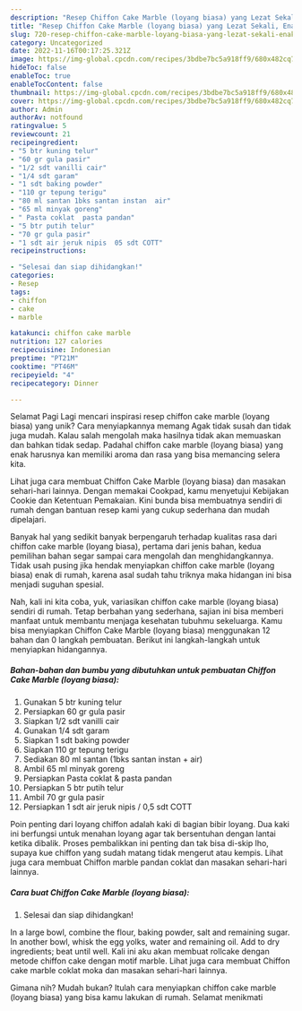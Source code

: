 ```yaml
---
description: "Resep Chiffon Cake Marble (loyang biasa) yang Lezat Sekali, Enak"
title: "Resep Chiffon Cake Marble (loyang biasa) yang Lezat Sekali, Enak"
slug: 720-resep-chiffon-cake-marble-loyang-biasa-yang-lezat-sekali-enak
category: Uncategorized
date: 2022-11-16T00:17:25.321Z
image: https://img-global.cpcdn.com/recipes/3bdbe7bc5a918ff9/680x482cq70/chiffon-cake-marble-loyang-biasa-foto-resep-utama.jpg
hideToc: false
enableToc: true
enableTocContent: false
thumbnail: https://img-global.cpcdn.com/recipes/3bdbe7bc5a918ff9/680x482cq70/chiffon-cake-marble-loyang-biasa-foto-resep-utama.jpg
cover: https://img-global.cpcdn.com/recipes/3bdbe7bc5a918ff9/680x482cq70/chiffon-cake-marble-loyang-biasa-foto-resep-utama.jpg
author: Admin
authorAv: notfound
ratingvalue: 5
reviewcount: 21
recipeingredient:
- "5 btr kuning telur"
- "60 gr gula pasir"
- "1/2 sdt vanilli cair"
- "1/4 sdt garam"
- "1 sdt baking powder"
- "110 gr tepung terigu"
- "80 ml santan 1bks santan instan  air"
- "65 ml minyak goreng"
- " Pasta coklat  pasta pandan"
- "5 btr putih telur"
- "70 gr gula pasir"
- "1 sdt air jeruk nipis  05 sdt COTT"
recipeinstructions:

- "Selesai dan siap dihidangkan!"
categories:
- Resep
tags:
- chiffon
- cake
- marble

katakunci: chiffon cake marble 
nutrition: 127 calories
recipecuisine: Indonesian
preptime: "PT21M"
cooktime: "PT46M"
recipeyield: "4"
recipecategory: Dinner

---
```



Selamat Pagi Lagi mencari inspirasi resep chiffon cake marble (loyang biasa) yang unik? Cara menyiapkannya memang Agak tidak susah dan tidak juga mudah. Kalau salah mengolah maka hasilnya tidak akan memuaskan dan bahkan tidak sedap. Padahal chiffon cake marble (loyang biasa) yang enak harusnya kan memiliki aroma dan rasa yang bisa memancing selera kita.


Lihat juga cara membuat Chiffon Cake Marble (loyang biasa) dan masakan sehari-hari lainnya. Dengan memakai Cookpad, kamu menyetujui Kebijakan Cookie dan Ketentuan Pemakaian. Kini bunda bisa membuatnya sendiri di rumah dengan bantuan resep kami yang cukup sederhana dan mudah dipelajari.

Banyak hal yang sedikit banyak berpengaruh terhadap kualitas rasa dari chiffon cake marble (loyang biasa), pertama dari jenis bahan, kedua pemilihan bahan segar sampai cara mengolah dan menghidangkannya. Tidak usah pusing jika hendak menyiapkan chiffon cake marble (loyang biasa) enak di rumah, karena asal sudah tahu triknya maka hidangan ini bisa menjadi suguhan spesial.


Nah, kali ini kita coba, yuk, variasikan chiffon cake marble (loyang biasa) sendiri di rumah. Tetap berbahan yang sederhana, sajian ini bisa memberi manfaat untuk membantu menjaga kesehatan tubuhmu sekeluarga. Kamu bisa menyiapkan Chiffon Cake Marble (loyang biasa) menggunakan 12 bahan dan 0 langkah pembuatan. Berikut ini langkah-langkah untuk menyiapkan hidangannya.

<!--inarticleads1-->

##### Bahan-bahan dan bumbu yang dibutuhkan untuk pembuatan Chiffon Cake Marble (loyang biasa):

1. Gunakan 5 btr kuning telur
1. Persiapkan 60 gr gula pasir
1. Siapkan 1/2 sdt vanilli cair
1. Gunakan 1/4 sdt garam
1. Siapkan 1 sdt baking powder
1. Siapkan 110 gr tepung terigu
1. Sediakan 80 ml santan (1bks santan instan + air)
1. Ambil 65 ml minyak goreng
1. Persiapkan  Pasta coklat &amp; pasta pandan
1. Persiapkan 5 btr putih telur
1. Ambil 70 gr gula pasir
1. Persiapkan 1 sdt air jeruk nipis / 0,5 sdt COTT


Poin penting dari loyang chiffon adalah kaki di bagian bibir loyang. Dua kaki ini berfungsi untuk menahan loyang agar tak bersentuhan dengan lantai ketika dibalik. Proses pembalikkan ini penting dan tak bisa di-skip lho, supaya kue chiffon yang sudah matang tidak mengerut atau kempis. Lihat juga cara membuat Chiffon marble pandan coklat dan masakan sehari-hari lainnya. 

<!--inarticleads2-->

##### Cara buat Chiffon Cake Marble (loyang biasa):


1. Selesai dan siap dihidangkan!

In a large bowl, combine the flour, baking powder, salt and remaining sugar. In another bowl, whisk the egg yolks, water and remaining oil. Add to dry ingredients; beat until well. Kali ini aku akan membuat rollcake dengan metode chiffon cake dengan motif marble. Lihat juga cara membuat Chiffon cake marble coklat moka dan masakan sehari-hari lainnya. 

Gimana nih? Mudah bukan? Itulah cara menyiapkan chiffon cake marble (loyang biasa) yang bisa kamu lakukan di rumah. Selamat menikmati
